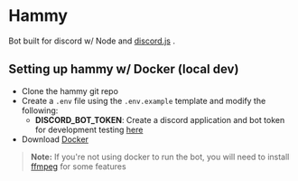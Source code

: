 Hammy
=========
Bot built for discord w/ Node and [discord.js](https://github.com/discordjs/discord.js) .

## Setting up hammy w/ Docker (local dev)

* Clone the hammy git repo
* Create a `.env` file using the `.env.example` template and modify the following:
  * **DISCORD_BOT_TOKEN**: Create a discord application and bot token for development testing [here](https://discordapp.com/developers/applications/)
* Download [Docker](https://docs.docker.com/install/)

> **Note:** If you're not using docker to run the bot, you will need to install [ffmpeg](https://www.ffmpeg.org/) for some features
